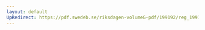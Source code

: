 ```yaml
---
layout: default
UpRedirect: https://pdf.swedeb.se/riksdagen-volumeG-pdf/199192/reg_199192/reg_199192_1066.pdf
---
```

